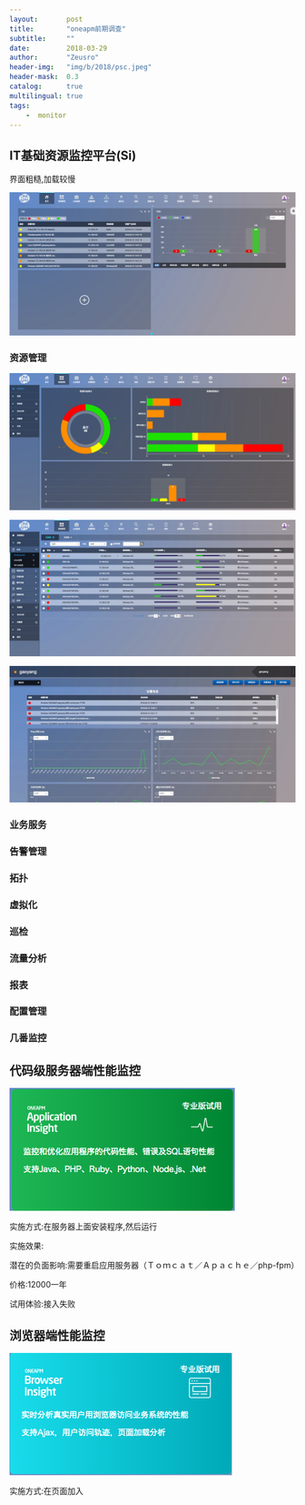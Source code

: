 ```yaml
---  
layout:       post
title:        "oneapm前期调查"
subtitle:     ""
date:         2018-03-29
author:       "Zeusro"
header-img:   "img/b/2018/psc.jpeg"
header-mask:  0.3
catalog:      true
multilingual: true
tags:
    -  monitor
---  
```



## IT基础资源监控平台(Si)

界面粗糙,加载较慢

![](/img/oneapm/image1.png)

### 资源管理

![](/img/oneapm/image2.png)

![](/img/oneapm/image3.png)

![](/img/oneapm/image4.png)


### 业务服务

### 告警管理

### 拓扑

### 虚拟化

### 巡检

### 流量分析

### 报表

### 配置管理

### 几番监控

## 代码级服务器端性能监控

![](/img/oneapm/image5.png)

实施方式:在服务器上面安装程序,然后运行

实施效果:

潜在的负面影响:需要重启应用服务器（Ｔｏｍｃａｔ／Ａｐａｃｈｅ／php-fpm）

价格:12000一年

试用体验:接入失败

## 浏览器端性能监控

![](/img/oneapm/image6.png)

实施方式:在页面加入<script>标记

实施效果:应该是类似百度统计

潜在的负面影响:

价格:15840一年

试用体验:

接入到网站之后,会分析页面加载耗时, 分析 js 错误,分析用户来源等.

![](/img/oneapm/image7.png)

会分析ajax性能,这点比较好

![](/img/oneapm/image8.png)

## 新一代云压力测试平台

![](/img/oneapm/image9.png)

实施方式:在oneapm配置脚本,然后运行

实施效果:jmeter的在线版本

潜在的负面影响:可能因为录制脚本设置的并发过大而把测试的目标服务器弄跨

备注:需要运维人员花费一定时间学习他们的录制脚本规则

![](/img/oneapm/image10.png)

## 移动端性能监控

![](/img/oneapm/image11.png)


实施方式:在移动 app 中接入他们的 SDK

实施效果:

潜在的负面影响:

价格:11988一年

备注:

## 平台告警

![](/img/oneapm/image12.png)

实施方式:在网页界面配置或者配合探针使用

价格:8304一年

试用体验:在阿里云、腾讯云、OneAPM SaaS版、监控宝、Open-Falcon平台上面试用需要界面配置,在Zabbix、Nagios、Solarwinds、VMWare vSphere 平台上启用的话需要探针.结合我们的场景,我本打算配合阿里云试用,不过由于我们阿里云上面没有创建信息服务,所以无法试用.


## cloud test

![](/img/oneapm/image13.png)

实施方式:在他们官网上面手动配置监控的网址, dns

实施效果:

潜在的负面影响:

备注:监控的方式比较简单,可选5个运营商同时验证 url 的可用性.

![](/img/oneapm/image14.png)

## 售后

提了2个工单,平均回复时间是1小时


## Bug:
在 mac 版 Chrome64上面提交工单,会提示重复重定向,需要直接访问以下链接
http://support.oneapm.com/request/listview/

已经登录的情况下,访问http://www.oneapm.com/ 右上角并没有相应显示用户状态.

![](/img/oneapm/image15.png)

不过此时点击登录会直接跳转到总控制面板

![](/img/oneapm/image16.png)

## 总结

价格偏贵,试用体验一般.

IT基础资源监控平台(Si)和网络端性能监控(Ni)由于没有开通,无法试用.